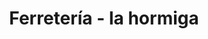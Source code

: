 ---
title: "Ferretería - la hormiga"
url: /malvinas-argentinas/ferreteria-la-hormiga/
shop: Eisenwaren
---